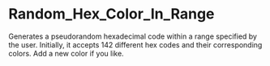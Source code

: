 # Random_Hex_Color_In_Range
Generates a pseudorandom hexadecimal code within a range specified by the user. Initially, it accepts 142 different hex codes and their corresponding colors. Add a new color if you like. 
